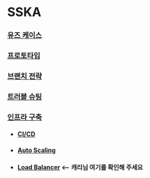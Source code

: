 # SSKA

### [유즈 케이스](https://github.com/f-lab-edu/SSKA/wiki/01.-Use-Case)

### [프로토타입](https://github.com/f-lab-edu/SSKA/wiki/02.-ProtoType)

### [브랜치 전략](https://github.com/f-lab-edu/SSKA/wiki/03.-Branch-Strategy#git-flow)

### [트러블 슈팅](https://github.com/f-lab-edu/SSKA/wiki/04.-Trouble-Shooting)

### [인프라 구축](https://github.com/f-lab-edu/SSKA/wiki/06.-Infrastructure-building-story)
 - #### [CI/CD](https://github.com/f-lab-edu/SSKA/wiki/06.-Infrastructure-building-story#cicd-%EC%A0%81%EC%9A%A9)
 - #### [Auto Scaling](https://github.com/f-lab-edu/SSKA/wiki/06.-Infrastructure-building-story#auto-scaling)
 - #### [Load Balancer](https://github.com/f-lab-edu/SSKA/wiki/06.-Infrastructure-building-story#load-balancer)  <-- 캐리님 여기를 확인해 주세요
